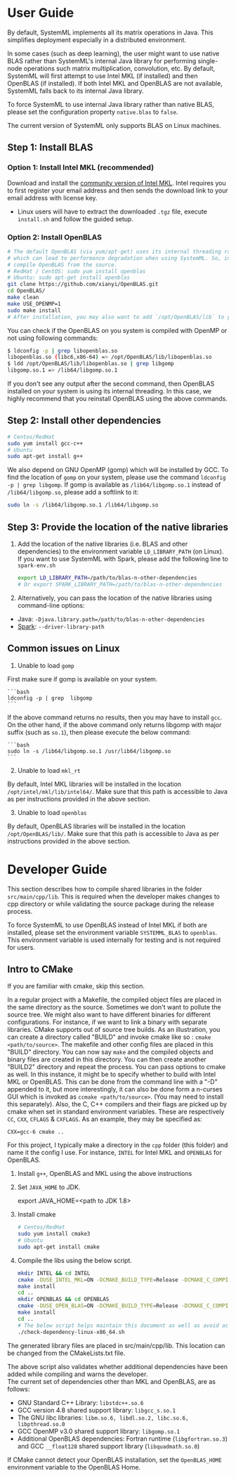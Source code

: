 <!--
{% comment %}
Licensed to the Apache Software Foundation (ASF) under one or more
contributor license agreements.  See the NOTICE file distributed with
this work for additional information regarding copyright ownership.
The ASF licenses this file to you under the Apache License, Version 2.0
(the "License"); you may not use this file except in compliance with
the License.  You may obtain a copy of the License at

http://www.apache.org/licenses/LICENSE-2.0

Unless required by applicable law or agreed to in writing, software
distributed under the License is distributed on an "AS IS" BASIS,
WITHOUT WARRANTIES OR CONDITIONS OF ANY KIND, either express or implied.
See the License for the specific language governing permissions and
limitations under the License.
{% endcomment %}
-->

# User Guide

By default, SystemML implements all its matrix operations in Java.
This simplifies deployment especially in a distributed environment.

In some cases (such as deep learning), the user might want to use native BLAS
rather than SystemML's internal Java library for performing single-node
operations such matrix multiplication, convolution, etc.
By default, SystemML will first attempt to use Intel MKL (if installed)
and then OpenBLAS (if installed).
If both Intel MKL and OpenBLAS are not available, SystemML
falls back to its internal Java library.

To force SystemML to use internal Java library rather than native BLAS,
please set the configuration property `native.blas` to `false`.

The current version of SystemML only supports BLAS on Linux machines.


## Step 1: Install BLAS

### Option 1: Install Intel MKL (recommended)

Download and install the [community version of Intel MKL](https://software.intel.com/sites/campaigns/nest/).
Intel requires you to first register your email address and then sends the download link to your email address
with license key.

* Linux users will have to extract the downloaded `.tgz` file, execute `install.sh` and follow the guided setup.

### Option 2: Install OpenBLAS  

```bash
# The default OpenBLAS (via yum/apt-get) uses its internal threading rather than OpenMP, 
# which can lead to performance degradation when using SystemML. So, instead we recommend that you
# compile OpenBLAS from the source. 
# RedHat / CentOS: sudo yum install openblas
# Ubuntu: sudo apt-get install openblas
git clone https://github.com/xianyi/OpenBLAS.git
cd OpenBLAS/
make clean
make USE_OPENMP=1
sudo make install
# After installation, you may also want to add `/opt/OpenBLAS/lib` to your LD_LIBRARY_PATH or `java.library.path`.
```

You can check if the OpenBLAS on you system is compiled with OpenMP or not using following commands:

```bash
$ ldconfig -p | grep libopenblas.so
libopenblas.so (libc6,x86-64) => /opt/OpenBLAS/lib/libopenblas.so
$ ldd /opt/OpenBLAS/lib/libopenblas.so | grep libgomp
libgomp.so.1 => /lib64/libgomp.so.1
```

If you don't see any output after the second command, then OpenBLAS installed on your system is using its internal threading.
In this case, we highly recommend that you reinstall OpenBLAS using the above commands.


## Step 2: Install other dependencies

```bash
# Centos/RedHat
sudo yum install gcc-c++
# Ubuntu
sudo apt-get install g++ 
```

We also depend on GNU OpenMP (gomp) which will be installed by GCC.
To find the location of `gomp` on your system, please use the command `ldconfig -p | grep libgomp`.
If gomp is available as `/lib64/libgomp.so.1` instead of `/lib64/libgomp.so`,
please add a softlink to it:

```bash
sudo ln -s /lib64/libgomp.so.1 /lib64/libgomp.so
```
	
## Step 3: Provide the location of the native libraries

1. Add the location of the native libraries (i.e. BLAS and other dependencies) 
to the environment variable `LD_LIBRARY_PATH` (on Linux). 
If you want to use SystemML with Spark, please add the following line to `spark-env.sh`

	```bash
	export LD_LIBRARY_PATH=/path/to/blas-n-other-dependencies
	# Or export SPARK_LIBRARY_PATH=/path/to/blas-n-other-dependencies
	```

2. Alternatively, you can pass the location of the native libraries using command-line options:

- Java: `-Djava.library.path=/path/to/blas-n-other-dependencies`
- [Spark](http://spark.apache.org/docs/latest/configuration.html): `--driver-library-path`

## Common issues on Linux

1. Unable to load `gomp`

First make sure if gomp is available on your system.

	```bash
	ldconfig -p | grep  libgomp
	```

If the above command returns no results, then you may have to install `gcc`.
On the other hand, if the above command only returns libgomp with major suffix (such as `so.1`),
then please execute the below command:

	```bash
	sudo ln -s /lib64/libgomp.so.1 /usr/lib64/libgomp.so
	```

2. Unable to load `mkl_rt`

By default, Intel MKL libraries will be installed in the location `/opt/intel/mkl/lib/intel64/`.
Make sure that this path is accessible to Java as per instructions provided in the above section.

3. Unable to load `openblas`

By default, OpenBLAS libraries will be installed in the location `/opt/OpenBLAS/lib/`.
Make sure that this path is accessible to Java as per instructions provided in the above section.

# Developer Guide

This section describes how to compile shared libraries in the folder `src/main/cpp/lib`. 
This is required when the developer makes changes to cpp directory or while validating the source package during the release process.

To force SystemML to use OpenBLAS instead of Intel MKL if both are installed,
please set the environment variable `SYSTEMML_BLAS` to `openblas`.
This environment variable is used internally for testing and is not required for users.

## Intro to CMake
If you are familiar with cmake, skip this section.

In a regular project with a Makefile, the compiled object files are placed in the same directory as the source.
Sometimes we don't want to pollute the source tree. We might also want to have different binaries for different configurations. For instance, if we want to link a binary with separate libraries.
CMake supports out of source tree builds. As an illustration, you can create a directory called "BUILD" and invoke cmake like so : `cmake <path/to/source>`. The makefile and other config files are placed in this "BUILD" directory. You can now say `make` and the compiled objects and binary files are created in this directory. You can then create another "BUILD2" directory and repeat the process.
You can pass options to cmake as well. In this instance, it might be to specify whether to build with Intel MKL or OpenBLAS. This can be done from the command line with a "-D" appended to it, but more interestingly, it can also be done form a n-curses GUI which is invoked as `ccmake <path/to/source>`. (You may need to install this separately).
Also, the C, C++ compilers and their flags are picked up by cmake when set in standard environment variables. These are respectively `CC`, `CXX`, `CFLAGS` & `CXFLAGS`. As an example, they may be specified as:

	CXX=gcc-6 cmake ..

For this project, I typically make a directory in the `cpp` folder (this folder) and name it the config I use. For instance, `INTEL` for Intel MKL and `OPENBLAS` for OpenBLAS.

1. Install `g++`, OpenBLAS and MKL using the above instructions

2. Set `JAVA_HOME` to JDK.

	export JAVA_HOME=<path to JDK 1.8>

3. Install cmake

	```bash
	# Centos/RedHat
	sudo yum install cmake3
	# Ubuntu
	sudo apt-get install cmake
	```

4. Compile the libs using the below script. 

	```bash
	mkdir INTEL && cd INTEL
	cmake -DUSE_INTEL_MKL=ON -DCMAKE_BUILD_TYPE=Release -DCMAKE_C_COMPILER=gcc -DCMAKE_CXX_COMPILER=g++ -DCMAKE_CXX_FLAGS="-DUSE_GNU_THREADING -m64" ..
	make install
	cd ..
	mkdir OPENBLAS && cd OPENBLAS
	cmake -DUSE_OPEN_BLAS=ON -DCMAKE_BUILD_TYPE=Release -DCMAKE_C_COMPILER=gcc -DCMAKE_CXX_COMPILER=g++ -DCMAKE_CXX_FLAGS="-m64" ..
	make install
	cd ..
	# The below script helps maintain this document as well as avoid accidental inclusion of non-standard dependencies.
	./check-dependency-linux-x86_64.sh
	```


The generated library files are placed in src/main/cpp/lib. This location can be changed from the CMakeLists.txt file.

The above script also validates whether additional dependencies have been added while compiling and warns the developer.  
The current set of dependencies other than MKL and OpenBLAS, are as follows:

- GNU Standard C++ Library: `libstdc++.so.6`
- GCC version 4.8 shared support library: `libgcc_s.so.1`
- The GNU libc libraries: `libm.so.6, libdl.so.2, libc.so.6, libpthread.so.0`
- GCC OpenMP v3.0 shared support library: `libgomp.so.1`
- Additional OpenBLAS dependencies: Fortran runtime (`libgfortran.so.3`) and GCC `__float128` shared support library (`libquadmath.so.0`)

If CMake cannot detect your OpenBLAS installation, set the `OpenBLAS_HOME` environment variable to the OpenBLAS Home.